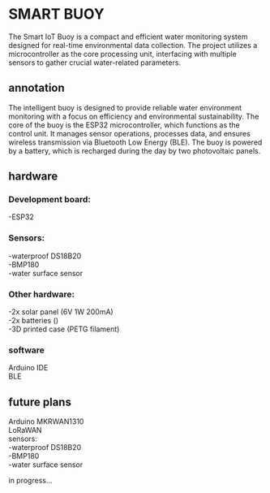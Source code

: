 # SMART BUOY  
The Smart IoT Buoy is a compact and efficient water monitoring system designed for real-time environmental data collection. The project utilizes a microcontroller as the core processing unit, interfacing with multiple sensors to gather crucial water-related parameters.
## annotation  
The intelligent buoy is designed to provide reliable water environment monitoring with a focus on efficiency and environmental sustainability. The core of the buoy is the ESP32 microcontroller, which functions as the control unit. It manages sensor operations, processes data, and ensures wireless transmission via Bluetooth Low Energy (BLE). The buoy is powered by a battery, which is recharged during the day by two photovoltaic panels.
## hardware  
### Development board: 
  
-ESP32  
  
### Sensors:  

  -waterproof DS18B20  
  -BMP180  
  -water surface sensor  

### Other hardware:  

  -2x solar panel (6V 1W 200mA)  
  -2x batteries ()  
  -3D printed case (PETG filament)
  
### software  
Arduino IDE  
BLE
## future plans    
Arduino MKRWAN1310  
LoRaWAN  
sensors:  
-waterproof DS18B20  
-BMP180  
-water surface sensor

  in progress...
